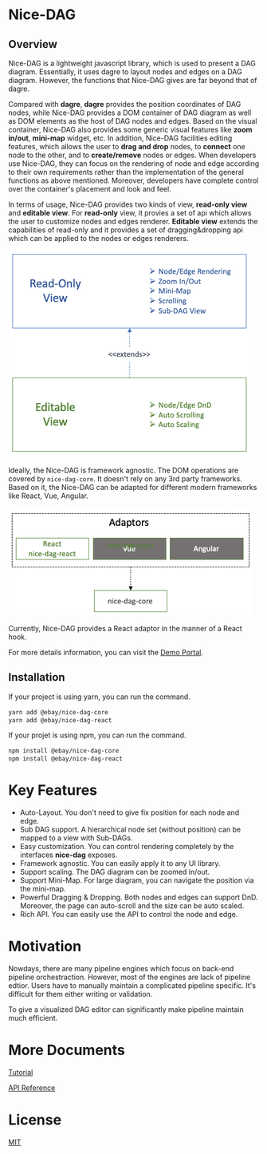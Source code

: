 # Nice-DAG

## Overview

Nice-DAG is a lightweight javascript library, which is used to present a DAG diagram. Essentially, it uses dagre to layout nodes and edges on a DAG diagram. However, the functions that Nice-DAG gives are far beyond that of dagre. 

Compared with **dagre**, **dagre** provides the position coordinates of DAG nodes, while Nice-DAG provides a DOM container of DAG diagram as well as DOM elements as the host of DAG nodes and edges. Based on the visual container, Nice-DAG also provides some generic visual features like **zoom in/out**, **mini-map** widget, etc. In addition, Nice-DAG facilities editing features, which allows the user to **drag and drop** nodes, to **connect** one node to the other, and to **create/remove** nodes or edges. When developers use Nice-DAG, they can focus on the rendering of node and edge according to their own requirements rather than the implementation of the general functions as above mentioned. Moreover, developers have complete control over the container's placement and look and feel.

In terms of usage, Nice-DAG provides two kinds of view, **read-only view** and **editable view**. For **read-only** view, it provies a set of api which allows the user to customize nodes and edges renderer. **Editable view** extends the capabilities of read-only and it provides a set of dragging&dropping api which can be applied to the nodes or edges renderers.

![nice-dag-modules](./static/img/nice-dag-modules.png)

Ideally, the Nice-DAG is framework agnostic. The DOM operations are covered by `nice-dag-core`. It doesn't rely on any 3rd party frameworks. Based on it, the Nice-DAG can be adapted for different modern frameworks like React, Vue, Angular. 

![nice-dag-adaptors](./static/img/nice-dag-adaptors.png)

Currently, Nice-DAG provides a React adaptor in the manner of a React hook.

For more details information, you can visit the [Demo Portal](https://opensource.ebay.com/nice-dag/examples/index.html).

## Installation

If your project is using yarn, you can run the command.

```
yarn add @ebay/nice-dag-core
yarn add @ebay/nice-dag-react
```

If your projet is using npm, you can run the command. 
```
npm install @ebay/nice-dag-core
npm install @ebay/nice-dag-react
```
# Key Features
* Auto-Layout. You don't need to give fix position for each node and edge.
* Sub DAG support. A hierarchical node set (without position) can be mapped to a view with Sub-DAGs.
* Easy customization. You can control rendering completely by the interfaces **nice-dag** exposes.
* Framework agnostic. You can easily apply it to any UI library.
* Support scaling. The DAG diagram can be zoomed in/out.
* Support Mini-Map. For large diagram, you can navigate the position via the mini-map.
* Powerful Dragging & Dropping. Both nodes and edges can support DnD. Moreover, the page can auto-scroll and the size can be auto scaled.
* Rich API. You can easily use the API to control the node and edge.

# Motivation
Nowdays, there are many pipeline engines which focus on back-end pipeline orchestraction. However, most of the engines are lack of pipeline edtior. Users have to manually maintain a complicated pipeline specific. It's difficult for them either writing or validation.

To give a visualized DAG editor can significantly make pipeline maintain much efficient.

# More Documents

[Tutorial](https://opensource.ebay.com/nice-dag/docs/intro)

[API Reference](https://opensource.ebay.com/nice-dag/docs/api-ref/)

# License
[MIT](LICENSE.md)

